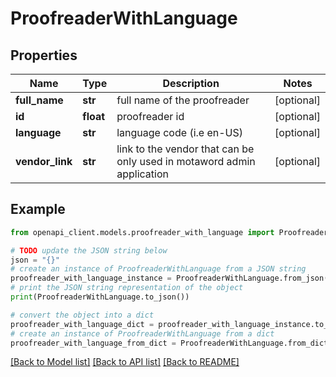 # ProofreaderWithLanguage


## Properties

Name | Type | Description | Notes
------------ | ------------- | ------------- | -------------
**full_name** | **str** | full name of the proofreader | [optional] 
**id** | **float** | proofreader id | [optional] 
**language** | **str** | language code (i.e en-US) | [optional] 
**vendor_link** | **str** | link to the vendor that can be only used in motaword admin application | [optional] 

## Example

```python
from openapi_client.models.proofreader_with_language import ProofreaderWithLanguage

# TODO update the JSON string below
json = "{}"
# create an instance of ProofreaderWithLanguage from a JSON string
proofreader_with_language_instance = ProofreaderWithLanguage.from_json(json)
# print the JSON string representation of the object
print(ProofreaderWithLanguage.to_json())

# convert the object into a dict
proofreader_with_language_dict = proofreader_with_language_instance.to_dict()
# create an instance of ProofreaderWithLanguage from a dict
proofreader_with_language_from_dict = ProofreaderWithLanguage.from_dict(proofreader_with_language_dict)
```
[[Back to Model list]](../README.md#documentation-for-models) [[Back to API list]](../README.md#documentation-for-api-endpoints) [[Back to README]](../README.md)


